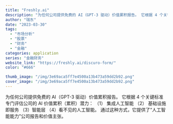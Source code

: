 ```yaml
---
title: "Freshly.ai"
description: "为任何公司提供免费的 AI（GPT-3 驱动）价值累积报告。 它根据 4 个关键标准专门评估公司的 AI 价值累积（累积"
author: "瑞东"
date: "2023-03-30"
tags:
  - "市场分析"
  - "股票"
  - "财务"
  - "金融"
categories: application
series: "金融财务"
website_link: "https://freshly.ai/discuro-form/"
color: "#666"

thumb_image: "/img/3e69aca5ff7e4500a13b473a59dd2b92.png"
cover_image: "/img/3e69aca5ff7e4500a13b473a59dd2b92.png"
---
```


为任何公司提供免费的 AI（GPT-3 驱动）价值累积报告。 它根据 4 个关键标准专门评估公司的 AI 价值累积（累积）潜力： （1） 集成人工智能 （2） 基础设施即服务 （3）智能层 （4）看不见的人工智能。 通过这种方式，它提供了“人工智能能力”公司报告和价值主张。